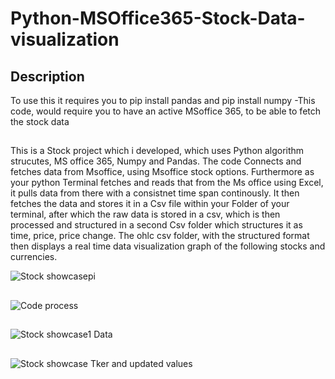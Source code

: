 # Python-MSOffice365-Stock-Data-visualization
 
 
 ## Description
 To use this it requires you to pip install pandas and pip install numpy
 -This code, would require you to have an active MSoffice 365, to be able to fetch the stock data
 ##
 This is a Stock project which i developed, which uses Python algorithm strucutes, MS office 365, Numpy and Pandas. The code Connects and fetches data from Msoffice, using  Msoffice stock options. Furthermore as  your python Terminal fetches and reads that from the Ms office using  Excel, it pulls data from there with a  consistnet time span continously. It then fetches the data and stores it in a Csv file within your Folder of your terminal, after which the raw data is stored in a csv, which is then processed and structured in a second Csv folder which structures it as time, price, price change. The ohlc csv folder, with the structured format then displays a real time data visualization graph of the following stocks and currencies.
 
 
 ![Stock showcasepi](https://user-images.githubusercontent.com/97313664/185472609-0e1f46bf-c1db-4bb8-8c48-d9a6c2955b8a.png)
##

 ![Code process](https://user-images.githubusercontent.com/97313664/184996153-32b87951-1e5b-4947-9a79-f1bc76f45d5e.png)
 ##
 
![Stock showcase1 Data](https://user-images.githubusercontent.com/97313664/185472470-896fc3ae-7db0-418f-bbac-78f57826094a.png)
##
![Stock showcase Tker and updated values](https://user-images.githubusercontent.com/97313664/185472527-b3ec904d-06ee-400d-a66b-4b9100a09ae8.png)
##
 
